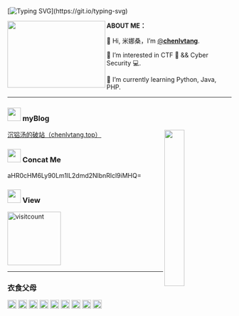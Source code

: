 [![Typing SVG](https://readme-typing-svg.herokuapp.com?color=%233DB4FF&size=15&center=true&multiline=true&width=470&height=26&lines=IS+LIFE+ALWAYS+THIS+HARD%2C+OR+IS+IT+JUST+WHEN+YOU'RE+A+KID.)](https://git.io/typing-svg)

<img src="https://cdn.jsdelivr.net/gh/chenlvtang/picbed/img/taytay.jpg" width="220" height="150" align="left"/>**ABOUT ME：**

🐥 Hi, 米娜桑，I’m [@**chenlvtang**](http://chenlvtang.top).
    
🏁 I’m interested in CTF 🏴 && Cyber Security 💻. 
    
🌱 I’m currently learning Python, Java, PHP.
<hr/>

<p>
<h3> <img src="https://cdn.jsdelivr.net/gh/chenlvtang/picbed/img/avatar.png"  width=30> myBlog </h3>
<a href="https://chenlvtang.top/#">沉铝汤的破站（chenlvtang.top）</a>
<img src="https://cdn.jsdelivr.net/gh/chenlvtang/picbed/img/d41a12afg00qjnwfr015gc000hr00a2m.gif" align="right" width="30%"/>
<h3> <img src="https://cdn.jsdelivr.net/gh/chenlvtang/picbed/img/climb.png"  width=30>  Concat Me</h3>
aHR0cHM6Ly90Lm1lL2dmd2NlbnRlcl9iMHQ=
<h3> <img src="https://cdn.jsdelivr.net/gh/chenlvtang/picbed/img/3n6g3p.jpg"  width=30>  View</h3>
<img src="https://profile-counter.glitch.me/chenlvtang/count.svg" alt="visitcount" width="120"/>
</p>
<hr/>

### 衣食父母

<code><img src="https://s4.ax1x.com/2022/01/10/7V7r5t.png"  height=20/></code>
<code><img src="https://s4.ax1x.com/2022/01/10/7VbG6O.png"  height=20/></code>
<code><img src="https://s4.ax1x.com/2022/01/10/7VqAUA.png"  height=20/></code>
<code><img src="https://s4.ax1x.com/2022/01/10/7Vq68x.png"  height=20/></code>
<code><img src="https://s4.ax1x.com/2022/01/10/7Vqfqe.png"  height=20/></code>
<code><img src="https://s4.ax1x.com/2022/01/10/7VLuJ1.png"  height=20/></code>
<code><img src="https://s4.ax1x.com/2022/01/10/7VOSmD.png"  height=20/></code>
<code><img src="https://s4.ax1x.com/2022/01/10/7VObDS.png"  height=20/></code>
<code><img src="https://s4.ax1x.com/2022/01/10/7VXLM6.png"  height=20/></code>

